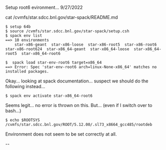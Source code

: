 Setup root6 evironment... 9/27/2022

cat /cvmfs/star.sdcc.bnl.gov/star-spack/README.md

```
$ setup 64b
$ source /cvmfs/star.sdcc.bnl.gov/star-spack/setup.csh
$ spack env list
==> 10 environments
    star-x86-geant  star-x86-loose  star-x86-root5  star-x86-root6  star-x86-root624  star-x86_64-geant  star-x86_64-loose  star-x86_64-root5  star-x86_64-root6  

$  spack load star-env-root6 target=x86_64
==> Error: Spec 'star-env-root6 arch=linux-None-x86_64' matches no installed packages.
```

Okay... looking at spack documentation... suspect we should do the following instead...

```
$ spack env activate star-x86_64-root6 
```

Seems legit... no error is thrown on this.    But... (even if I switch over to bash...)

```
$ echo $ROOTSYS
/cvmfs/star.sdcc.bnl.gov/ROOT/5.12.00/.sl73_x8664_gcc485/rootdeb
```

Environment does not seem to be set correctly at all.  

-- 

